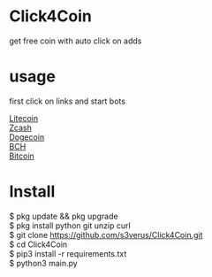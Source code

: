 # Click4Coin
get free coin with auto click on adds


# usage

first click on links and start bots

[Litecoin](https://t.me/Litecoin_click_bot?start=um7i) <br>
[Zcash](https://t.me/Zcash_click_bot?start=vASSD) <br>
[Dogecoin](https://t.me/Dogecoin_click_bot?start=PpMg) <br>
[BCH](https://t.me/BCH_clickbot?start=BYAkZ) <br>
[Bitcoin](https://t.me/BitcoinClick_bot?start=RBEp) <br>


# Install 
$ pkg update && pkg upgrade<br>
$ pkg install python git unzip curl<br>
$ git clone https://github.com/s3verus/Click4Coin.git<br>
$ cd Click4Coin<br>
$ pip3 install -r requirements.txt<br>
$ python3 main.py<br>

